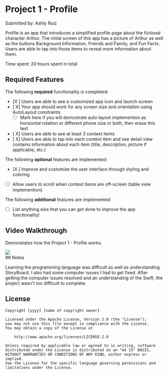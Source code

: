 # Project 1 - Profile

Submitted by: Ashly Ruiz

Profile is an app that introduces a simplified profile page about the fictional character Arthur. The initial screen of this app has a picture of Arthur as well as the buttons Background Information, Friends and Family, and Fun Facts. Users are able to tap into those items to reveal more information about them.

Time spent: 20 hours spent in total

## Required Features

The following **required** functionality is completed:

- [X ] Users are able to see a customized app icon and launch screen
- [ X] Your app should work for any screen size and orientation using AutoLayout constraints
  - [ ] Mark here if you will demostrate auto layout implemention as horizontal rotation or different phone size or both, then erase this text
- [ X] Users are able to see at least 3 context items
- [ X] Users are able to tap into each context item and see detail view contains information about each item (title, description, picture if applicable, etc.)
 
The following **optional** features are implemented:

- [X ] Improve and customize the user interface through styling and coloring
- [ ] Allow users to scroll when context items are off-screen (table view implemention)

The following **additional** features are implemented:

- [ ] List anything else that you can get done to improve the app functionality!

## Video Walkthrough
Demonstates how the Project 1 - Profile works.

<div>
    <a href="https://www.loom.com/share/9d57f7d4bcd4497b9cb0940372f2592d">
    </a>
    <a href="https://www.loom.com/share/9d57f7d4bcd4497b9cb0940372f2592d">
      <img style="max-width:300px;" src="https://cdn.loom.com/sessions/thumbnails/9d57f7d4bcd4497b9cb0940372f2592d-with-play.gif">
    </a>
  </div>
## Notes

Learning the programming language was difficult as well as understanding StoryBoard. I also had some computer issues I had to get fixed. After getting the computer issues resolved and an understanding of the Swift, the project wasn't too difficult to complete. 

## License

    Copyright [yyyy] [name of copyright owner]

    Licensed under the Apache License, Version 2.0 (the "License");
    you may not use this file except in compliance with the License.
    You may obtain a copy of the License at

        http://www.apache.org/licenses/LICENSE-2.0

    Unless required by applicable law or agreed to in writing, software
    distributed under the License is distributed on an "AS IS" BASIS,
    WITHOUT WARRANTIES OR CONDITIONS OF ANY KIND, either express or implied.
    See the License for the specific language governing permissions and
    limitations under the License.
